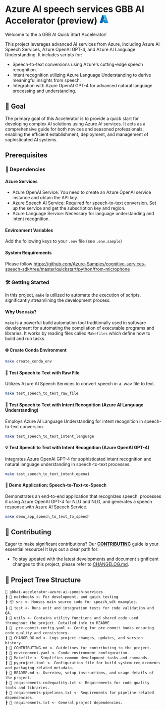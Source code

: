 # Azure AI speech services GBB AI Accelerator (preview) <img src="./utils/images/azure_logo.png" alt="Azure Logo" style="width:30px;height:30px;"/>

Welcome to the a GBB AI Quick Start Accelerator! 

This project leverages advanced AI services from Azure, including Azure AI Speech Services, Azure OpenAI GPT-4, and Azure AI Language Understanding. It includes scripts for:
- Speech-to-text conversions using Azure's cutting-edge speech recognition.
- Intent recognition utilizing Azure Language Understanding to derive meaningful insights from speech.
- Integration with Azure OpenAI GPT-4 for advanced natural language processing and understanding.

## 🌟 Goal
The primary goal of this Accelerator is to provide a quick start for developing complex AI solutions using Azure AI services. It acts as a comprehensive guide for both novices and seasoned professionals, enabling the efficient establishment, deployment, and management of sophisticated AI systems.

## Prerequisites 

### 🔧 Dependencies

#### Azure Services
- Azure OpenAI Service: You need to create an Azure OpenAI service instance and obtain the API key.
- Azure Speech AI Service: Required for speech-to-text conversion. Set up the service and get the subscription key and region.
- Azure Language Service: Necessary for language understanding and intent recognition.

#### Environment Variables
Add the following keys to your `.env` file (see `.env.sample`)

#### System Requirements

Please follow https://github.com/Azure-Samples/cognitive-services-speech-sdk/tree/master/quickstart/python/from-microphone

### 🛠 Getting Started

In this project, `make` is utilized to automate the execution of scripts, significantly streamlining the development process.

#### Why Use `make`?

`make` is a powerful build automation tool traditionally used in software development for automating the compilation of executable programs and libraries. It works by reading files called `Makefiles` which define how to build and run tasks.

#### 🌐 Create Conda Environment

```bash
make create_conda_env
```

#### 🎤 Test Speech to Text with Raw File

Utilizes Azure AI Speech Services to convert speech in a .wav file to text.

```bash
make test_speech_to_text_raw_file
```

#### 🧠 Test Speech to Text with Intent Recognition (Azure AI Language Understanding)

Employs Azure AI Language Understanding for intent recognition in speech-to-text conversion.

```bash
make test_speech_to_text_intent_lenguage
```

#### 💡 Test Speech to Text with Intent Recognition (Azure OpenAI GPT-4)

Integrates Azure OpenAI GPT-4 for sophisticated intent recognition and natural language understanding in speech-to-text processes.

```bash
make test_speech_to_text_intent_openai
```

#### 🔄 Demo Application: Speech-to-Text-to-Speech

Demonstrates an end-to-end application that recognizes speech, processes it using Azure OpenAI GPT-4 for NLU and NLG, and generates a speech response with Azure AI Speech Service.

```bash
make demo_app_speech_to_text_to_speech
```


## 💼 Contributing

Eager to make significant contributions? Our **[CONTRIBUTING](./CONTRIBUTING.md)** guide is your essential resource! It lays out a clear path for:

- To stay updated with the latest developments and document significant changes to this project, please refer to [CHANGELOG.md](CHANGELOG.md).

## 🌲 Project Tree Structure

```
📂 gbbai-accelerator-azure-ai-speech-services
┣ 📂 notebooks <- For development, and quick testing 
┣ 📦 src <- Houses main source code for speach_sdk examples.
┣ 📂 test <- Runs unit and integration tests for code validation and QA.
┣ 📂 utils <- Contains utility functions and shared code used throughout the project. Detailed info in README
┣ 📜 .pre-commit-config.yaml <- Config for pre-commit hooks ensuring code quality and consistency.
┣ 📜 CHANGELOG.md <- Logs project changes, updates, and version history.
┣ 📜 CONTRIBUTING.md <- Guidelines for contributing to the project.
┣ 📜 environment.yaml <- Conda environment configuration.
┣ 📜 Makefile <- Simplifies common development tasks and commands.
┣ 📜 pyproject.toml <- Configuration file for build system requirements and packaging-related metadata.
┣ 📜 README.md <- Overview, setup instructions, and usage details of the project.
┣ 📜 requirements-codequality.txt <- Requirements for code quality tools and libraries.
┣ 📜 requirements-pipelines.txt <- Requirements for pipeline-related dependencies.
┣ 📜 requirements.txt <- General project dependencies.
```


